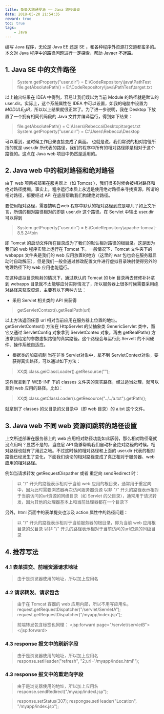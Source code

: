 ```yaml
---
title: 条条大路通罗马 —— Java 路径漫谈
date: 2018-05-20 21:54:35
reward: true
toc: true
tags: 
	- Java
---
```


编写 Java 程序，无论是 Java EE 还是 SE ，和各种程序外资源打交道都蛮多的。本文对 Java 程序中的路径问题进行一定探索，帮助 Javaer 不迷路。

<!--more-->

## 1. Java SE 中的文件路径

>System.getProperty("user.dir") = E:\CodeRepository\java\PathTest
file.getAbsolutePath() = E:\CodeRepository\java\PathTest\target.txt

以上输出结果在 IDEA 中得到，容易让我们误以为当前 Module 的路径就是默认的 user.dir。实际上，这个系统属性在 IDEA 中可以设置，如我的电脑中设置为 $MODULE_DIR$，所以以上结果就很正常了。为了进一步说明，我在 Desktop 下放置了一个拥有相同代码段的 Java 文件并编译运行，得到如下结果：

>file.getAbsolutePath() = C:\Users\Rebecca\Desktop\target.txt
System.getProperty("user.dir") = C:\Users\Rebecca\Desktop

可以看到，这时候工作目录直接变成了桌面。
也就是说，我们常说的相对路径所指的就是 user.dir 所代表的路径，我们的程序中所有的相对路径即是相对于这个路径的。这点在 Java web 项目中仍然是适用的。

## 2. Java web 中的相对路径和绝对路径
由于 web 项目被部署在服务器上（如 Tomcat ），我们很多时候会被相对路径和绝对路径搅糊。事实上，程序运行本质上永远是使用绝对路径来寻找资源，所谓的相对路径，都要经过 API 在底层帮助我们构建绝对路径。

要使用相对路径，需要搞明白web 程序中默认的相对路径到底是哪儿？如上文所言，所谓的相对路径相对的即是 user.dir 这个路径。在 Servlet 中输出 user.dir 可以得到

>System.getProperty("user.dir") = E:\CodeRepository\apache-tomcat-8.5.24\bin

即 Tomcat 的启动文件所在目录成为了我们的默认相对路径的根目录。这是因为我们的 web 程序实际上运行在 Tomcat 下。一般情况下，Tomcat 文件夹下的 webapps 文件夹是我们的 web 应用放置的地方（这里的 war 包也会在服务器启动时自动解压），但是我们一般会通过修改配置文件进行虚拟目录映射使得另外的物理路径下的 web 应用也能运行。

在这种虚拟目录映射的情况下，通过默认的 Tomcat 的 bin 目录再去修修补补拿到 webapps 目录就不太能够应付实际情况了，所以服务器上很多时候需要采用绝对路径来获取资源，主要有以下两种方法：

- 采用 Servlet 相关类的 API 来获得

>getServletContext().getRealPath(url)

以上方法返回任意 url 相对当前应用在服务器上位置的地址。 getServletContext() 方法在 HttpServlet 的父抽象类 GenericServlet 类中，而它又通过 ServletConfig 对象拿到 ServletContex 对象，再由 getRealPath() 方法拿到给定的参数虚拟路径的真实路径。这个路径会与运行此 Servelt 的不同硬件、操作系统自适应。

- 根据类的加载机制
当在非类 Servlet对象中，拿不到 ServletContext对象，要获得真实路径，可以通过如下方法：

>XX类.class.geiClassLoader().getResource("");

这样就拿到了 WEB-INF 下的 classes 文件夹的真实路径，经过适当处理，就可以拿到 web 应用的路径。比如：
>XX类.class.getClassLoader().getResource("../../a.txt").getPath();

就拿到了 classes 的父目录的父目录中（即 web 目录）的 a.txt 这个文件。

## 3. Java web 不同 web 资源间跳转的路径设置
上文所述部署在服务器上的 web 应用相对路径功能如此孱弱，那么相对路径毫就没点用吗？显然不是的，当底层 API 能够帮助我们自动补全绝对路径的时候，相对路径也就有了用武之地。不过这时候的相对路径和上面的 user.dir 代表的相对路径已经发生了变化，下面我们谈论的相对路径变成了真正相对于服务器、web 应用的相对路径。


例如当请求转发 getRequestDispather 或者 重定向 sendRedirect 时：

>以 "/" 开头的路径表示相对于当前 web 应用的根目录，通常用于重定向中，因为此时需要浏览器再次访问服务器资源
以非 "/" 开头的路径表示相对于当前访问的url资源的同级目录（如 Servlet 的父目录），通常用于请求转发，因为其他的处理器基本上和当前处理器都在一个目录下

另外，html 页面中的表单提交也涉及 action 属性中的路径问题：

>以 "/" 开头的路径表示相对于当前服务器的根目录，即为当前 web 应用根目录的父目录
以非 "/" 开头的路径表示相对于当前访问的url资源的同级目录

## 4. 推荐写法

### 4.1 表单提交、前端资源请求地址

> 由于是浏览器使用的地址，所以加上应用名
> <form action="${pageContext.request.contextPath}/pages/login.html" method=”get”>

### 4.2 请求转发、请求包含

> 由于在 Tomcat 容器的 web 应用内部，所以不用写应用名。
> request.getRequestDispatcher("/servlet/ServletA");
> request.getRequestDispatcher("/myapp/index.jsp");

> 前端转发包含标签也同理：
> <jsp:forward page="/servlet/servletB"></jsp:forward>

### 4.3 response 报文中的刷新字段

> 由于是浏览器使用的地址，所以加上应用名
> response.setHeader("refresh", "2;url='/myapp/index.html'");

### 4.3 response 报文中的重定向字段

> 由于是浏览器使用的地址，所以加上应用名
> response.sendRedirect("/myapp/indexl.jsp");

> response.setStatus(307);
> respongse.setHeader("Location", "/myapp/index.jsp");

